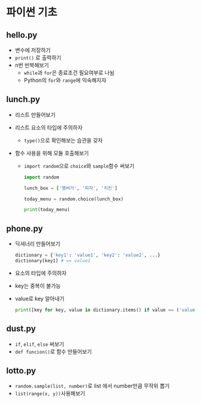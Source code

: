 # 파이썬 기초

## hello.py

* 변수에 저장하기
* `print()` 로 출력하기
* n번 반복해보기
  * `while`과 `for`은 종료조건 필요여부로 나뉨
  * Python의 `for`와 `range`에 익숙해지자

## lunch.py

* 리스트 만들어보기

* 리스트 요소의 타입에 주의하자

  * `type()`으로 확인해보는 습관을 갖자

* 함수 사용을 위해 모듈 호출해보기

  * `import random`으로 `choice`와 `sample`함수 써보기

    ```python
    import random
    
    lunch_box = ['햄버거', '피자', '치킨']
    
    today_menu = random.choice(lunch_box)
    
    print(today_menu)
    ```

    

## phone.py

* 딕셔너리 만들어보기

  ```python
  dictionary = {'key1': 'value1', 'key2': 'value2', ...}
  dictionary[key1] # == value1
  ```

* 요소의 타입에 주의하자

* key는 중복이 불가능

* value로 key 알아내기

  ```python
  print([key for key, value in dictionary.items() if value == ('value1')])
  ```



## dust.py

* `if`, `elif`, `else` 써보기
* `def funcion()`로 함수 만들어보기



## lotto.py

* `random.sample(list, number)`로 list 에서 number만큼 무작위 뽑기
* `list(range(x, y))`사용해보기